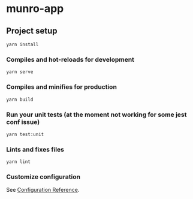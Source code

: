 # munro-app

## Project setup
```
yarn install
```

### Compiles and hot-reloads for development
```
yarn serve
```

### Compiles and minifies for production
```
yarn build
```

### Run your unit tests (at the moment not working for some jest conf issue)
```
yarn test:unit
```

### Lints and fixes files
```
yarn lint
```

### Customize configuration
See [Configuration Reference](https://cli.vuejs.org/config/).
